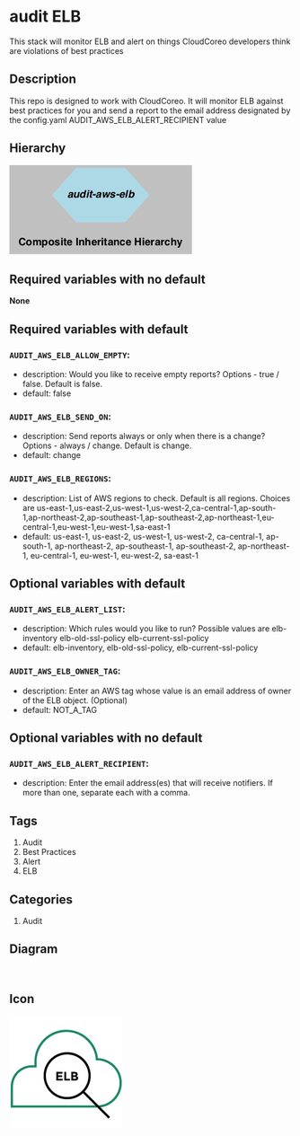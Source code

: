 audit ELB
============================
This stack will monitor ELB and alert on things CloudCoreo developers think are violations of best practices


## Description
This repo is designed to work with CloudCoreo. It will monitor ELB against best practices for you and send a report to the email address designated by the config.yaml AUDIT&#95;AWS&#95;ELB&#95;ALERT&#95;RECIPIENT value


## Hierarchy
![composite inheritance hierarchy](https://raw.githubusercontent.com/CloudCoreo/audit-aws-elb/master/images/hierarchy.png "composite inheritance hierarchy")



## Required variables with no default

**None**


## Required variables with default

### `AUDIT_AWS_ELB_ALLOW_EMPTY`:
  * description: Would you like to receive empty reports? Options - true / false. Default is false.
  * default: false

### `AUDIT_AWS_ELB_SEND_ON`:
  * description: Send reports always or only when there is a change? Options - always / change. Default is change.
  * default: change

### `AUDIT_AWS_ELB_REGIONS`:
  * description: List of AWS regions to check. Default is all regions. Choices are us-east-1,us-east-2,us-west-1,us-west-2,ca-central-1,ap-south-1,ap-northeast-2,ap-southeast-1,ap-southeast-2,ap-northeast-1,eu-central-1,eu-west-1,eu-west-1,sa-east-1
  * default: us-east-1, us-east-2, us-west-1, us-west-2, ca-central-1, ap-south-1, ap-northeast-2, ap-southeast-1, ap-southeast-2, ap-northeast-1, eu-central-1, eu-west-1, eu-west-2, sa-east-1


## Optional variables with default

### `AUDIT_AWS_ELB_ALERT_LIST`:
  * description: Which rules would you like to run? Possible values are elb-inventory elb-old-ssl-policy elb-current-ssl-policy
  * default: elb-inventory, elb-old-ssl-policy, elb-current-ssl-policy

### `AUDIT_AWS_ELB_OWNER_TAG`:
  * description: Enter an AWS tag whose value is an email address of owner of the ELB object. (Optional)
  * default: NOT_A_TAG


## Optional variables with no default

### `AUDIT_AWS_ELB_ALERT_RECIPIENT`:
  * description: Enter the email address(es) that will receive notifiers. If more than one, separate each with a comma.

## Tags
1. Audit
1. Best Practices
1. Alert
1. ELB

## Categories
1. Audit



## Diagram
![diagram](https://raw.githubusercontent.com/CloudCoreo/audit-aws-elb/master/images/diagram.png "diagram")


## Icon
![icon](https://raw.githubusercontent.com/CloudCoreo/audit-aws-elb/master/images/icon.png "icon")

